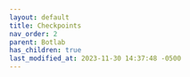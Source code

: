 ```yaml
---
layout: default
title: Checkpoints
nav_order: 2
parent: Botlab
has_children: true
last_modified_at: 2023-11-30 14:37:48 -0500
---
```

